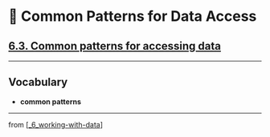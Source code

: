 # 🧮 Common Patterns for Data Access

## [**6.3.** Common patterns for accessing data](https://livebook.manning.com/book/deep-learning-with-javascript/chapter-6/107)

---

## **Vocabulary**

- **common patterns**

<link rel="stylesheet" type="text/css" media="all" href="../../../assets/css/custom.css" />

---

from [[_6_working-with-data]]

[//begin]: # "Autogenerated link references for markdown compatibility"
[_6_working-with-data]: ../_6_working-with-data.md "🧮 Working with Data"
[//end]: # "Autogenerated link references"
